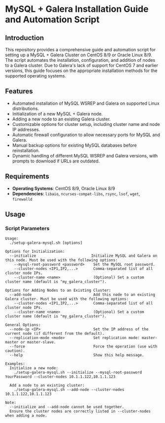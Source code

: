 # MySQL + Galera Installation Guide and Automation Script

## Introduction

This repository provides a comprehensive guide and automation script for setting up a MySQL + Galera Cluster on CentOS 8/9 or Oracle Linux 8/9. The script automates the installation, configuration, and addition of nodes to a Galera cluster. Due to Galera's lack of support for CentOS 7 and earlier versions, this guide focuses on the appropriate installation methods for the supported operating systems.

## Features

- Automated installation of MySQL WSREP and Galera on supported Linux distributions.
- Initialization of a new MySQL + Galera node.
- Adding a new node to an existing Galera cluster.
- Customizable options for cluster setup, including cluster name and node IP addresses.
- Automatic firewall configuration to allow necessary ports for MySQL and Galera.
- Manual backup options for existing MySQL databases before reinstallation.
- Dynamic handling of different MySQL WSREP and Galera versions, with prompts to download if URLs are outdated.

## Requirements

- **Operating Systems**: CentOS 8/9, Oracle Linux 8/9
- **Dependencies**: `libaio`, `ncurses-compat-libs`, `rsync`, `lsof`, `wget`, `firewalld`

## Usage

### Script Parameters

```plaintext
Usage:
  ./setup-galera-mysql.sh [options]

Options for Initialization:
  --initialize                         Initialize MySQL and Galera on this node. Must be used with the following options:
    --mysql-root-password <password>    Set the MySQL root password.
    --cluster-nodes <IP1,IP2,...>       Comma-separated list of all cluster node IPs.
    --cluster-name <name>               (Optional) Set a custom cluster name (default is "my_galera_cluster").

Options for Adding Nodes to an Existing Cluster:
  --add-node                            Add this node to an existing Galera cluster. Must be used with the following options:
    --cluster-nodes <IP1,IP2,...>       Comma-separated list of all cluster node IPs.
    --cluster-name <name>               (Optional) Set a custom cluster name (default is "my_galera_cluster").

General Options:
  --node-ip <IP>                        Set the IP address of the current node (if different from the default).
  --replication-mode <mode>             Set replication mode: master-master or master-slave.
  --force                               Force the operation (use with caution).
  --help                                Show this help message.

Examples:
  Initialize a new node:
    ./setup-galera-mysql.sh --initialize --mysql-root-password YourPassword --cluster-nodes 10.1.1.122,10.1.1.123

  Add a node to an existing cluster:
    ./setup-galera-mysql.sh --add-node --cluster-nodes 10.1.1.122,10.1.1.123

Note:
  --initialize and --add-node cannot be used together.
  Ensure the cluster nodes are correctly listed in --cluster-nodes when adding a node.
